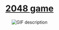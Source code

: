 <h1 align="center"><a href="https://en.wikipedia.org/wiki/2048_(video_game)">2048 game</a></h1>

<p align="center">
  <img src="https://github.com/UgniusSP/2048/blob/master/Demo.gif" alt="GIF description">
</p>
